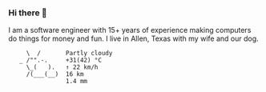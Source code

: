 ### Hi there 👋

I am a software engineer with 15+ years of experience making computers do things for money and fun. I live in Allen, Texas with my wife and our dog.

<!-- WEATHER:BEGIN -->

```
     \  /       Partly cloudy
   _ /"".-.     +31(42) °C     
     \_(   ).   ↑ 22 km/h      
     /(___(__)  16 km          
                1.4 mm         
```

<!-- WEATHER:END -->
